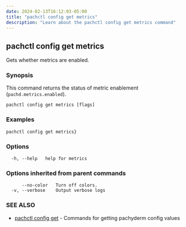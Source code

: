 ```yaml
---
date: 2024-02-13T16:12:03-05:00
title: "pachctl config get metrics"
description: "Learn about the pachctl config get metrics command"
---
```


## pachctl config get metrics

Gets whether metrics are enabled.

### Synopsis

This command returns the status of metric enablement (`pachd.metrics.enabled`).

```
pachctl config get metrics [flags]
```

### Examples

```
pachctl config get metrics}
```

### Options

```
  -h, --help   help for metrics
```

### Options inherited from parent commands

```
      --no-color   Turn off colors.
  -v, --verbose    Output verbose logs
```

### SEE ALSO

* [pachctl config get](../pachctl_config_get)	 - Commands for getting pachyderm config values

